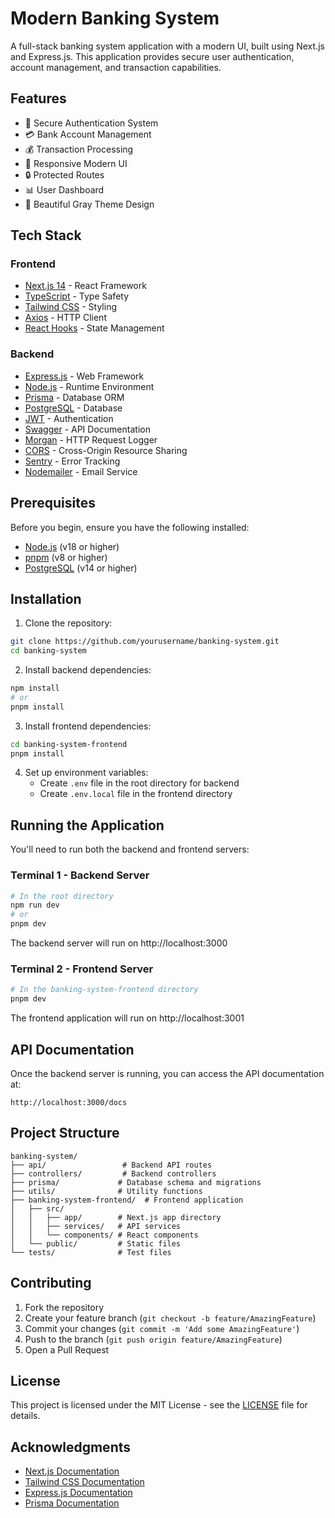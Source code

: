 # Modern Banking System

A full-stack banking system application with a modern UI, built using Next.js and Express.js. This application provides secure user authentication, account management, and transaction capabilities.

## Features

- 🔐 Secure Authentication System
- 💳 Bank Account Management
- 💰 Transaction Processing
- 📱 Responsive Modern UI
- 🔒 Protected Routes
- 📊 User Dashboard
- 🎨 Beautiful Gray Theme Design

## Tech Stack

### Frontend
- [Next.js 14](https://nextjs.org/) - React Framework
- [TypeScript](https://www.typescriptlang.org/) - Type Safety
- [Tailwind CSS](https://tailwindcss.com/) - Styling
- [Axios](https://axios-http.com/) - HTTP Client
- [React Hooks](https://reactjs.org/docs/hooks-intro.html) - State Management

### Backend
- [Express.js](https://expressjs.com/) - Web Framework
- [Node.js](https://nodejs.org/) - Runtime Environment
- [Prisma](https://www.prisma.io/) - Database ORM
- [PostgreSQL](https://www.postgresql.org/) - Database
- [JWT](https://jwt.io/) - Authentication
- [Swagger](https://swagger.io/) - API Documentation
- [Morgan](https://github.com/expressjs/morgan) - HTTP Request Logger
- [CORS](https://github.com/expressjs/cors) - Cross-Origin Resource Sharing
- [Sentry](https://sentry.io/) - Error Tracking
- [Nodemailer](https://nodemailer.com/) - Email Service

## Prerequisites

Before you begin, ensure you have the following installed:
- [Node.js](https://nodejs.org/) (v18 or higher)
- [pnpm](https://pnpm.io/) (v8 or higher)
- [PostgreSQL](https://www.postgresql.org/) (v14 or higher)

## Installation

1. Clone the repository:
```bash
git clone https://github.com/yourusername/banking-system.git
cd banking-system
```

2. Install backend dependencies:
```bash
npm install
# or
pnpm install
```

3. Install frontend dependencies:
```bash
cd banking-system-frontend
pnpm install
```

4. Set up environment variables:
   - Create `.env` file in the root directory for backend
   - Create `.env.local` file in the frontend directory

## Running the Application

You'll need to run both the backend and frontend servers:

### Terminal 1 - Backend Server
```bash
# In the root directory
npm run dev
# or
pnpm dev
```
The backend server will run on http://localhost:3000

### Terminal 2 - Frontend Server
```bash
# In the banking-system-frontend directory
pnpm dev
```
The frontend application will run on http://localhost:3001

## API Documentation

Once the backend server is running, you can access the API documentation at:
```
http://localhost:3000/docs
```

## Project Structure

```
banking-system/
├── api/                 # Backend API routes
├── controllers/         # Backend controllers
├── prisma/             # Database schema and migrations
├── utils/              # Utility functions
├── banking-system-frontend/  # Frontend application
│   ├── src/
│   │   ├── app/        # Next.js app directory
│   │   ├── services/   # API services
│   │   └── components/ # React components
│   └── public/         # Static files
└── tests/              # Test files
```

## Contributing

1. Fork the repository
2. Create your feature branch (`git checkout -b feature/AmazingFeature`)
3. Commit your changes (`git commit -m 'Add some AmazingFeature'`)
4. Push to the branch (`git push origin feature/AmazingFeature`)
5. Open a Pull Request

## License

This project is licensed under the MIT License - see the [LICENSE](LICENSE) file for details.

## Acknowledgments

- [Next.js Documentation](https://nextjs.org/docs)
- [Tailwind CSS Documentation](https://tailwindcss.com/docs)
- [Express.js Documentation](https://expressjs.com/)
- [Prisma Documentation](https://www.prisma.io/docs)
